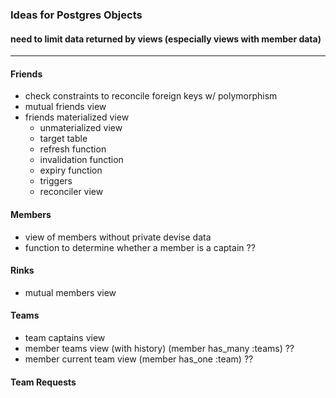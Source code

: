 ### Ideas for Postgres Objects
#### need to limit data returned by views (especially views with member data)

---

#### Friends
* check constraints to reconcile foreign keys w/ polymorphism
* mutual friends view
* friends materialized view
    * unmaterialized view
    * target table
    * refresh function
    * invalidation function
    * expiry function
    * triggers
    * reconciler view

#### Members
* view of members without private devise data
* function to determine whether a member is a captain ??

#### Rinks
* mutual members view

#### Teams
* team captains view
* member teams view (with history)   (member has_many :teams)    ??
* member current team view           (member has_one :team)    ??

#### Team Requests

